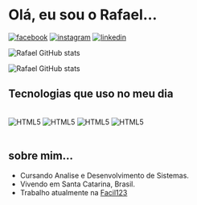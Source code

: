 # Olá, eu sou o Rafael...

[![facebook](https://img.shields.io/badge/Facebook-1877F2?style=for-the-badge&logo=facebook&logoColor=white)](https://www.facebook.com/RafaeldeOliveira.dev/)
[![instagram](https://img.shields.io/badge/Instagram-E4405F?style=for-the-badge&logo=instagram&logoColor=white)](https://www.instagram.com/rafah_vidalizando/)
[![linkedin](https://img.shields.io/badge/LinkedIn-0077B5?style=for-the-badge&logo=linkedin&logoColor=white)](https://www.linkedin.com/in/rafael-fortunatti-650756162/)

![Rafael GitHub stats](https://github-readme-stats.vercel.app/api?username=rafaelfernandes98&count_private=true&theme=onedark)

![Rafael GitHub stats](https://github-readme-stats.vercel.app/api/top-langs/?username=rafaelfernandes98&theme=onedark)

## Tecnologias que uso no meu dia

<div style="display: inline_block"><br/>
    <img alt="HTML5" src="https://img.shields.io/badge/HTML5-E34F26?style=for-the-badge&logo=html5&logoColor=white">
    <img alt="HTML5" src="https://img.shields.io/badge/CSS3-1572B6?style=for-the-badge&logo=css3&logoColor=white">
    <img alt="HTML5" src="https://img.shields.io/badge/JavaScript-F7DF1E?style=for-the-badge&logo=javascript&logoColor=black">
    <img alt="HTML5" src="https://img.shields.io/badge/React-20232A?style=for-the-badge&logo=react&logoColor=61DAFB">
</div><br/>

## sobre mim...

- Cursando Analise e Desenvolvimento de Sistemas.
- Vivendo em Santa Catarina, Brasil.
- Trabalho atualmente na [Facil123](https://facil123.com.br/)
